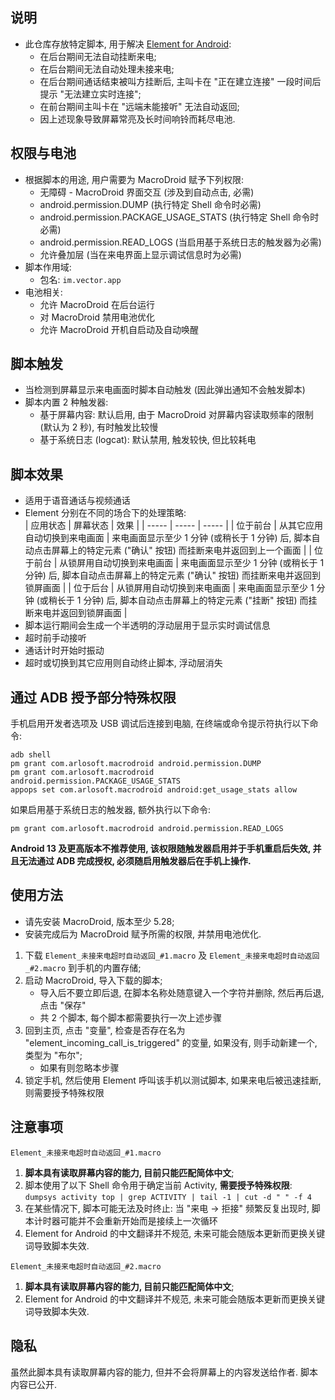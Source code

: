 ## 说明
- 此仓库存放特定脚本, 用于解决 [Element for Android](https://github.com/vector-im/element-android):
  - 在后台期间无法自动挂断来电;
  - 在后台期间无法自动处理未接来电;
  - 在后台期间通话结束被叫方挂断后, 主叫卡在 "正在建立连接" 一段时间后提示 "无法建立实时连接";
  - 在前台期间主叫卡在 "远端未能接听" 无法自动返回;
  - 因上述现象导致屏幕常亮及长时间响铃而耗尽电池.

## 权限与电池
- 根据脚本的用途, 用户需要为 MacroDroid 赋予下列权限:
  - 无障碍 - MacroDroid 界面交互 (涉及到自动点击, 必需)
  - android.permission.DUMP (执行特定 Shell 命令时必需)
  - android.permission.PACKAGE_USAGE_STATS (执行特定 Shell 命令时必需)
  - android.permission.READ_LOGS (当启用基于系统日志的触发器为必需)
  - 允许叠加层 (当在来电界面上显示调试信息时为必需)
- 脚本作用域: 
  - 包名: `im.vector.app`
- 电池相关:
  - 允许 MacroDroid 在后台运行
  - 对 MacroDroid 禁用电池优化
  - 允许 MacroDroid 开机自启动及自动唤醒

## 脚本触发
- 当检测到屏幕显示来电画面时脚本自动触发 (因此弹出通知不会触发脚本)
- 脚本内置 2 种触发器:
   - 基于屏幕内容: 默认启用, 由于 MacroDroid 对屏幕内容读取频率的限制 (默认为 2 秒), 有时触发比较慢
   - 基于系统日志 (logcat): 默认禁用, 触发较快, 但比较耗电

## 脚本效果
- 适用于语音通话与视频通话
- Element 分别在不同的场合下的处理策略:  
  | 应用状态 | 屏幕状态 | 效果 |
  | ----- | ----- | ----- |
  | 位于前台 | 从其它应用自动切换到来电画面 | 来电画面显示至少 1 分钟 (或稍长于 1 分钟) 后, 脚本自动点击屏幕上的特定元素 ("确认" 按钮) 而挂断来电并返回到上一个画面 |
  | 位于前台 | 从锁屏用自动切换到来电画面 | 来电画面显示至少 1 分钟 (或稍长于 1 分钟) 后, 脚本自动点击屏幕上的特定元素 ("确认" 按钮) 而挂断来电并返回到锁屏画面 |
  | 位于后台 | 从锁屏用自动切换到来电画面 | 来电画面显示至少 1 分钟 (或稍长于 1 分钟) 后, 脚本自动点击屏幕上的特定元素 ("挂断" 按钮) 而挂断来电并返回到锁屏画面 |
- 脚本运行期间会生成一个半透明的浮动层用于显示实时调试信息
- 超时前手动接听
- 通话计时开始时振动
- 超时或切换到其它应用则自动终止脚本, 浮动层消失

## 通过 ADB 授予部分特殊权限
手机启用开发者选项及 USB 调试后连接到电脑, 在终端或命令提示符执行以下命令:  
```
adb shell
pm grant com.arlosoft.macrodroid android.permission.DUMP
pm grant com.arlosoft.macrodroid android.permission.PACKAGE_USAGE_STATS
appops set com.arlosoft.macrodroid android:get_usage_stats allow
```
如果启用基于系统日志的触发器, 额外执行以下命令:  
```
pm grant com.arlosoft.macrodroid android.permission.READ_LOGS
```  
**Android 13 及更高版本不推荐使用, 该权限随触发器启用并于手机重启后失效, 并且无法通过 ADB 完成授权, 必须随启用触发器后在手机上操作.**

## 使用方法
- 请先安装 MacroDroid, 版本至少 5.28;
- 安装完成后为 MacroDroid 赋予所需的权限, 并禁用电池优化.

1. 下载 `Element_未接来电超时自动返回_#1.macro` 及 `Element_未接来电超时自动返回_#2.macro` 到手机的内置存储;
2. 启动 MacroDroid, 导入下载的脚本;
   - 导入后不要立即后退, 在脚本名称处随意键入一个字符并删除, 然后再后退, 点击 "保存"
   - 共 2 个脚本, 每个脚本都需要执行一次上述步骤
4. 回到主页, 点击 "变量", 检查是否存在名为 "element_incoming_call_is_triggered" 的变量, 如果没有, 则手动新建一个, 类型为 "布尔";
   - 如果有则忽略本步骤
5. 锁定手机, 然后使用 Element 呼叫该手机以测试脚本, 如果来电后被迅速挂断, 则需要授予特殊权限

## 注意事项
`Element_未接来电超时自动返回_#1.macro`
1. **脚本具有读取屏幕内容的能力, 目前只能匹配简体中文**;
2. 脚本使用了以下 Shell 命令用于确定当前 Activity, **需要授予特殊权限**:  
   `dumpsys activity top | grep ACTIVITY | tail -1 | cut -d " " -f 4`
3. 在某些情况下, 脚本可能无法及时终止:
   当 "来电 -> 拒接" 频繁反复出现时, 脚本计时器可能并不会重新开始而是接续上一次循环
4. Element for Android 的中文翻译并不规范, 未来可能会随版本更新而更换关键词导致脚本失效.

`Element_未接来电超时自动返回_#2.macro`
1. **脚本具有读取屏幕内容的能力, 目前只能匹配简体中文**;
2. Element for Android 的中文翻译并不规范, 未来可能会随版本更新而更换关键词导致脚本失效.

## 隐私
虽然此脚本具有读取屏幕内容的能力, 但并不会将屏幕上的内容发送给作者. 脚本内容已公开.
